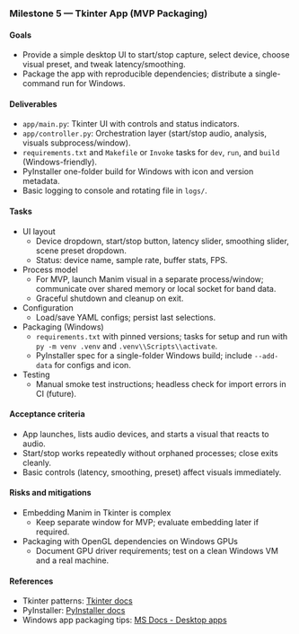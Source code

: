 ### Milestone 5 — Tkinter App (MVP Packaging)

#### Goals
- Provide a simple desktop UI to start/stop capture, select device, choose visual preset, and tweak latency/smoothing.
- Package the app with reproducible dependencies; distribute a single-command run for Windows.

#### Deliverables
- `app/main.py`: Tkinter UI with controls and status indicators.
- `app/controller.py`: Orchestration layer (start/stop audio, analysis, visuals subprocess/window).
- `requirements.txt` and `Makefile` or `Invoke` tasks for `dev`, `run`, and `build` (Windows-friendly).
- PyInstaller one-folder build for Windows with icon and version metadata.
- Basic logging to console and rotating file in `logs/`.

#### Tasks
- UI layout
  - Device dropdown, start/stop button, latency slider, smoothing slider, scene preset dropdown.
  - Status: device name, sample rate, buffer stats, FPS.
- Process model
  - For MVP, launch Manim visual in a separate process/window; communicate over shared memory or local socket for band data.
  - Graceful shutdown and cleanup on exit.
- Configuration
  - Load/save YAML configs; persist last selections.
- Packaging (Windows)
  - `requirements.txt` with pinned versions; tasks for setup and run with `py -m venv .venv` and `.venv\\Scripts\\activate`.
  - PyInstaller spec for a single-folder Windows build; include `--add-data` for configs and icon.
- Testing
  - Manual smoke test instructions; headless check for import errors in CI (future).

#### Acceptance criteria
- App launches, lists audio devices, and starts a visual that reacts to audio.
- Start/stop works repeatedly without orphaned processes; close exits cleanly.
- Basic controls (latency, smoothing, preset) affect visuals immediately.

#### Risks and mitigations
- Embedding Manim in Tkinter is complex
  - Keep separate window for MVP; evaluate embedding later if required.
- Packaging with OpenGL dependencies on Windows GPUs
  - Document GPU driver requirements; test on a clean Windows VM and a real machine.

#### References
- Tkinter patterns: [Tkinter docs](https://docs.python.org/3/library/tkinter.html)
- PyInstaller: [PyInstaller docs](https://pyinstaller.org/en/stable/)
- Windows app packaging tips: [MS Docs - Desktop apps](https://learn.microsoft.com/windows/apps/)
